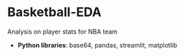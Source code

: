 # Basketball-EDA
Analysis on player stats for NBA team

* **Python libraries**: base64, pandas, streamlit, matplotlib
